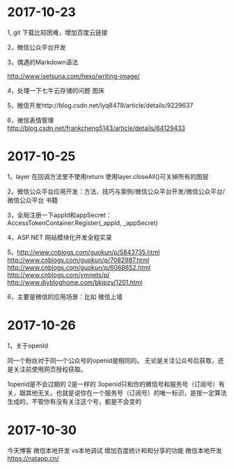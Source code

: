 # 2017-10-23

1, git 下载比较困难，增加百度云链接

2，微信公众平台开发

3，偶遇的Markdown语法

http://www.isetsuna.com/hexo/writing-image/

4，处理一下七牛云存储的问题 图床

5，微信开发http://blog.csdn.net/lyq8479/article/details/9229637

6，微信表情管理 http://blog.csdn.net/frankcheng5143/article/details/64129433


# 2017-10-25

1，layer 在回调方法里不使用return 使用layer.closeAll()可关掉所有的图层

2，微信公众平台应用开发：方法、技巧与案例/微信公众平台开发/微信公众平台/微信公众平台 书籍

3，全局注册一下appId和appSecret：
AccessTokenContainer.Register(_appId, _appSecret)

4，ASP.NET 网站模块化开发全程实录

5，http://www.cnblogs.com/guokun/p/5843735.html
http://www.cnblogs.com/guokun/p/7082987.html
http://www.cnblogs.com/guokun/p/6068652.html
http://www.cnblogs.com/ymnets/p/
http://www.diybloghome.com/bkjpzy/1201.html

6，主要是微信的应用场景：比如 微信上墙


# 2017-10-26

1，关于openId

同一个粉丝对于同一个公众号的openid是相同的。
无论是关注公众号后获取，还是关注前使用网页授权获取。

1openid是不会过期的
2是一样的
3openid只和你的微信号和服务号（订阅号）有关，跟其他无关。也就是说你在一个服务号（订阅号）的唯一标识，是按一定算法生成的，不管你有没有关注这个号，都是不会变的



# 2017-10-30

今天博客  微信本地开发  vs本地调试
增加百度统计和和分享的功能
微信本地开发
https://natapp.cn/